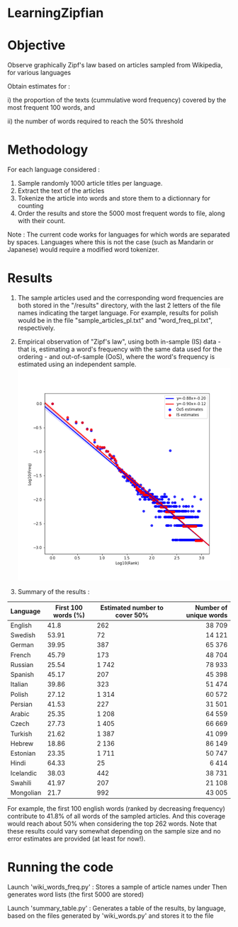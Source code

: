 # LearningZipfian

# Objective
Observe graphically Zipf's law based on articles sampled from Wikipedia, for various languages
 
Obtain estimates for : 

 i) the proportion of the texts (cummulative word frequency) covered by the most frequent 100 words, and 
 
 ii) the number of words required to reach the 50% threshold

# Methodology

For each language considered : 
1) Sample randomly 1000 article titles per language.
2) Extract the text of the articles 
3) Tokenize the article into words and store them to a dictionnary for counting
4) Order the results and store the 5000 most frequent words to file, along with their count.

Note : The current code works for languages for which words are separated by spaces. Languages where this is not the case (such as Mandarin or Japanese) would require a modified word tokenizer.

# Results

1) The sample articles used and the corresponding word frequencies are both stored in the "/results" directory, with the last 2 letters of the file names indicating the target language.
For example, results for polish would be in the file "sample_articles_pl.txt" and "word_freq_pl.txt", respectively.

2) Empirical observation of "Zipf's law", using both in-sample (IS) data - that is, estimating a word's frequency with the same data used for the ordering - and out-of-sample (OoS), where the word's frequency is estimated using an independent sample.
![alt text](https://github.com/ComputationalExplorer/LearningZipfian/blob/master/zipf_law_en.png "Zipf's law example (English)")

3) Summary of the results :

|Language	| First 100 words (%)	| Estimated number to cover 50%| Number of unique words| 
| :---| ---	| --- | ---: | 
|English|41.8|262|38 709|
|Swedish|53.91|72|14 121|
|German|39.95|387|65 376|
|French|45.79|173|48 704|
|Russian|25.54|1 742|78 933|
|Spanish|45.17|207|45 398|
|Italian|39.86|323|51 474|
|Polish|27.12|1 314|60 572|
|Persian|41.53|227|31 501|
|Arabic|25.35|1 208|64 559|
|Czech|27.73|1 405|66 669|
|Turkish|21.62|1 387|41 099|
|Hebrew|18.86|2 136|86 149|
|Estonian|23.35|1 711|50 747|
|Hindi|64.33|25|6 414|
|Icelandic|38.03|442|38 731|
|Swahili|41.97|207|21 108|
|Mongolian|21.7|992|43 005|

For example, the first 100 english words (ranked by decreasing frequency) contribute to 41.8% of all words of the sampled articles. And this coverage would reach about 50% when considering the top 262 words.
Note that these results could vary somewhat depending on the sample size and no error estimates are provided (at least for now!).

# Running the code

Launch 'wiki_words_freq.py' : Stores a sample of article names under Then generates word lists (the first 5000 are stored)

Launch 'summary_table.py' : Generates a table of the results, by language, based on the files generated by 'wiki_words.py' and stores it to the file 
